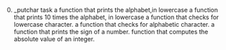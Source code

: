 0. _putchar task
a function that prints the alphabet,in lowercase
a function that prints 10 times the alphabet, in lowercase
a function that checks for lowercase character.
a function that checks for alphabetic character.
a function that prints the sign of a number.
 function that computes the absolute value of an integer.
